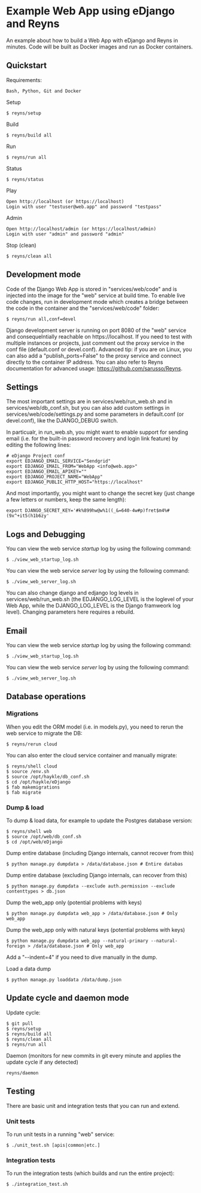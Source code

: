 # Example Web App using eDjango and Reyns 


An example about how to build a Web App with eDjango and Reyns in minutes. Code will be built as Docker images and run as Docker containers.


## Quickstart


Requirements:
    
    Bash, Python, Git and Docker

Setup

	$ reyns/setup

Build

    $ reyns/build all


Run

	$ reyns/run all
	
Status 	

    $ reyns/status

Play

	Open http://localhost (or https://localhost)
    Login with user "testuser@web.app" and password "testpass"
    
Admin

	Open http://localhost/admin (or https://localhost/admin)
    Login with user "admin" and password "admin"

Stop (clean)

	$ reyns/clean all



## Development mode

Code of the Django Web App is stored in "services/web/code" and is injected into the image for the "web" service at build time. To enable live code changes, run in development mode which creates a bridge between the code in the container and the "services/web/code" folder:

    $ reyns/run all,conf=devel

Django development server is running on port 8080 of the "web" service and consequelntially reachable on https://localhost. If you need to test with multiple instances or projects, just comment out the proxy service in the conf file (default.conf or devel.conf). Advanced tip: if you are on Linux, you can also add a "publish_ports=False" to the proxy service and connect directly to the container IP address. You can also refer to Reyns documentation for advanced usage: https://github.com/sarusso/Reyns.


## Settings

The most important settings are in services/web/run_web.sh and in services/web/db_conf.sh, but you can also add custom settings in services/web/code/settings.py and some parameters in default.conf (or devel.conf), like the DJANGO_DEBUG switch.

In particualr, in run_web.sh, you might want to enable support for sending email (i.e. for the built-in password recovery and login link feature) by editing the following lines:

    # eDjango Project conf
    export EDJANGO_EMAIL_SERVICE="Sendgrid"
    export EDJANGO_EMAIL_FROM="WebApp <info@web.app>"
    export EDJANGO_EMAIL_APIKEY=""
    export EDJANGO_PROJECT_NAME="WebApp"
    export EDJANGO_PUBLIC_HTTP_HOST="https://localhost"
    
And most importantly, you might want to change the secret key (just change a few letters or numbers, keep the same length):

    export DJANGO_SECRET_KEY='#k%899hw@w%1((_&=640-4w#p)fret$m4%#(9x^+it5(h1b6zy'



## Logs and Debugging

You can view the web service *startup* log by using the following command:

    $ ./view_web_startup_log.sh

You can view the web service *server* log by using the following command:

    $ ./view_web_server_log.sh

You can also change django and edjango log levels in services/web/run_web.sh (the EDJANGO_LOG_LEVEL is the loglevel of your Web App, while the DJANGO_LOG_LEVEL is the Django framweork log level). Changing parameters here requires a rebuild.


## Email 

You can view the web service *startup* log by using the following command:

    $ ./view_web_startup_log.sh

You can view the web service *server* log by using the following command:

    $ ./view_web_server_log.sh


## Database operations


### Migrations
When you edit the ORM model (i.e. in models.py), you need to rerun the web service to migrate the DB:

    $ reyns/rerun cloud

You can also enter the cloud service container and manually migrate:

    $ reyns/shell cloud
    $ source /env.sh
    $ source /opt/haykle/db_conf.sh
    $ cd /opt/haykle/eDjango
    $ fab makemigrations
    $ fab migrate   


### Dump & load
To dump & load data, for example to update the Postgres database version:

    $ reyns/shell web
    $ source /opt/web/db_conf.sh
    $ cd /opt/web/eDjango
    
Dump entire database (including Django internals, cannot recover from this)

    $ python manage.py dumpdata > /data/database.json # Entire databas

Dump entire database (excluding Django internals, can recover from this) 

    $ python manage.py dumpdata --exclude auth.permission --exclude contenttypes > db.json

Dump the web_app only (potential problems with keys)

    $ python manage.py dumpdata web_app > /data/database.json # Only web_app

Dump the web_app only with natural keys  (potential problems with keys)

    $ python manage.py dumpdata web_app --natural-primary --natural-foreign > /data/database.json # Only web_app
    
Add a "--indent=4" if you need to dive manually in the dump.

    
Load a data dump

    $ python manage.py loaddata /data/dump.json


## Update cycle and daemon mode



Update cycle:

    $ git pull
    $ reyns/setup
    $ reyns/build all
    $ reyns/clean all
    $ reyns/run all

Daemon (monitors for new commits in git every minute and applies the update cycle if any detected)

    reyns/daemon


## Testing

There are basic unit and integration tests that you can run and extend.

### Unit tests

To run unit tests in a running "web" service:

    $ ./unit_test.sh [apis|common|etc.]

### Integration tests

To run the integration tests (which builds and run the entire project): 

	$ ./integration_test.sh








